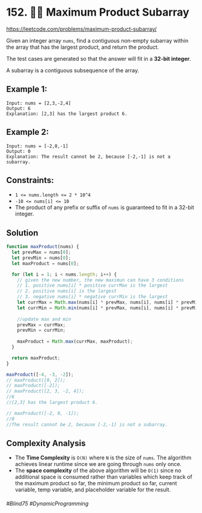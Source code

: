 # 152. 👩‍🦯 Maximum Product Subarray
https://leetcode.com/problems/maximum-product-subarray/

Given an integer array `nums`, find a contiguous non-empty subarray within the array that has the largest product, and return the product.

The test cases are generated so that the answer will fit in a <b>32-bit integer</b>.

A subarray is a contiguous subsequence of the array.

## Example 1:
````
Input: nums = [2,3,-2,4]
Output: 6
Explanation: [2,3] has the largest product 6.
````
## Example 2:
````
Input: nums = [-2,0,-1]
Output: 0
Explanation: The result cannot be 2, because [-2,-1] is not a subarray.
````

## Constraints:
- `1 <= nums.length <= 2 * 10^4`
- `-10 <= nums[i] <= 10`
- The product of any prefix or suffix of `nums` is guaranteed to fit in a 32-bit integer.

## Solution 
````js
function maxProduct(nums) {
  let prevMax = nums[0];
  let prevMin = nums[0];
  let maxProduct = nums[0];

  for (let i = 1; i < nums.length; i++) {
    // given the new number, the new maximun can have 3 conditions
    // 1. positive nums[i] * positive currMax is the largest
    // 2. positive nums[i] is the largest
    // 3. negative nums[i] * negative currMin is the largest
    let currMax = Math.max(nums[i] * prevMax, nums[i], nums[i] * prevMin);
    let currMin = Math.min(nums[i] * prevMax, nums[i], nums[i] * prevMin);
    
    //update max and min
    prevMax = currMax;
    prevMin = currMin;
    
    maxProduct = Math.max(currMax, maxProduct);
  }

  return maxProduct;
}

maxProduct([-4, -3, -2]);
// maxProduct([0, 2]);
// maxProduct([-2]);
// maxProduct([2, 3, -2, 4]);
//6
//[2,3] has the largest product 6.

// maxProduct([-2, 0, -1]);
//0
//The result cannot be 2, because [-2,-1] is not a subarray.
````
## Complexity Analysis

- The <b>Time Complexity</b> is `O(N)` where `N` is the size of `nums`. The algorithm achieves linear runtime since we are going through `nums` only once.
- The <b>space complexity</b> of the above algorithm will be  `O(1)` since no additional space is consumed rather than variables which keep track of the maximum product so far, the minimum product so far, current variable, temp variable, and placeholder variable for the result.

###### #Blind75 #DynamicProgramming
